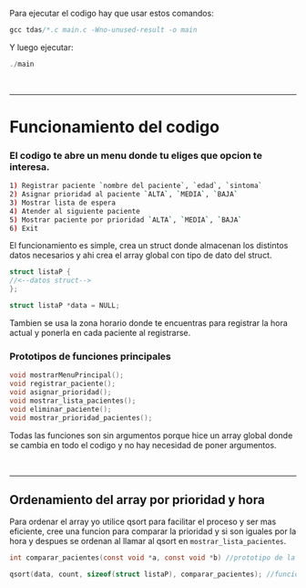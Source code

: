 Para ejecutar el codigo hay que usar estos comandos:
````c
gcc tdas/*.c main.c -Wno-unused-result -o main
````

Y luego ejecutar:
````c
./main
````

<br>

<hr>

# Funcionamiento del codigo

### El codigo te abre un menu donde tu eliges que opcion te interesa.

````bash
1) Registrar paciente `nombre del paciente`, `edad`, `sintoma`
2) Asignar prioridad al paciente `ALTA`, `MEDIA`, `BAJA`
3) Mostrar lista de espera
4) Atender al siguiente paciente
5) Mostrar paciente por prioridad `ALTA`, `MEDIA`, `BAJA`
6) Exit
````

El funcionamiento es simple, crea un struct donde almacenan los distintos datos necesarios y ahi crea el array global con tipo de dato del struct.

````c
struct listaP {
//<--datos struct-->
};

struct listaP *data = NULL;
````

Tambien se usa la zona horario donde te encuentras para registrar la hora actual y ponerla en cada paciente al registrarse.

### Prototipos de funciones principales

````c
void mostrarMenuPrincipal();
void registrar_paciente();
void asignar_prioridad();
void mostrar_lista_pacientes();
void eliminar_paciente();
void mostrar_prioridad_pacientes();
````

Todas las funciones son sin argumentos porque hice un array global donde se cambia en todo el codigo y no hay necesidad de poner argumentos.

<br>

<hr>

## Ordenamiento del array por prioridad y hora

Para ordenar el array yo utilice qsort para facilitar el proceso y ser mas eficiente, cree una funcion para comparar la prioridad y si son iguales por la hora y despues se ordenan al llamar al qsort en `mostrar_lista_pacientes`.

````c
int comparar_pacientes(const void *a, const void *b) //prototipo de la funcion comparar
````
````c
qsort(data, count, sizeof(struct listaP), comparar_pacientes); //funcion qsort para ordenar de mayor a menor
````




